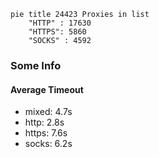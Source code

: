 
```mermaid
pie title 24423 Proxies in list
    "HTTP" : 17630
    "HTTPS": 5860
    "SOCKS" : 4592
```

### Some Info
#### Average Timeout

- mixed: 4.7s
- http: 2.8s
- https: 7.6s
- socks: 6.2s